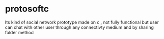 # protosoftc
Its kind of social network prototype made on c , not fully functional but user can chat with other user through any connectivty  medium and by sharing folder method
